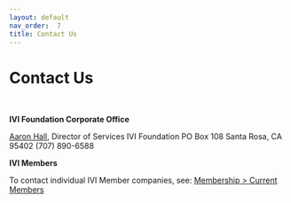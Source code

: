 ```yaml
---
layout: default
nav_order:  7
title: Contact Us
---
```

# Contact Us

 

**IVI Foundation Corporate Office**

[Aaron Hall](mailto:execdir@ivifoundation.org), Director of Services
IVI Foundation
PO Box 108
Santa Rosa, CA 95402
(707) 890-6588


**IVI Members**

To contact individual IVI Member companies, see: [Membership \> Current Members](membership/current_members.html)
